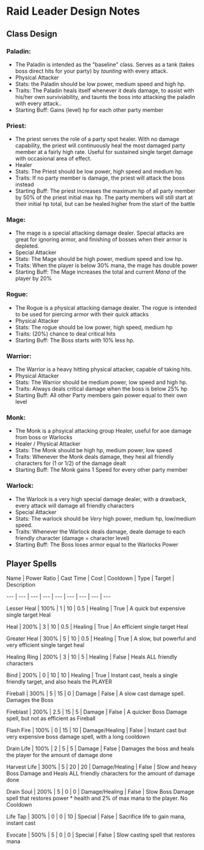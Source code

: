 # Raid Leader Design Notes

## Class Design

### Paladin:
  * The Paladin is intended as the "baseline" class. Serves as a tank (takes boss direct hits for your party) by *taunting* with every attack.
  * Physical Attacker
  * Stats: the Paladin should be low power, medium speed and high hp.
  * Traits: The Paladin heals itself whenever it deals damage, to assist with his/her own surviviability, and taunts the boss into attacking the paladin with every attack..
  * Starting Buff: Gains (level) hp for each other party member

### Priest:
  * The priest serves the role of a party spot healer. With no damage capability, the priest will continuously heal the most damaged party member at a fairly high rate. Useful for sustained single target damage with occasional area of effect.
  * Healer
  * Stats: The Priest should be low power, high speed and medium hp.
  * Traits: If no party member is damage, the priest will attack the boss instead
  * Starting Buff: The priest increases the maximum hp of all party member by 50% of the priest initial max hp. The party members will still start at their initial hp total, but can be healed higher from the start of the battle

### Mage:
  * The mage is a special attacking damage dealer. Special attacks are great for ignoring armor, and finishing of bosses when their armor is depleted.
  * Special Attacker
  * Stats: The Mage should be high power, medium speed and low hp.
  * Traits: When the player is below 30% mana, the mage has double power
  * Starting Buff: The Mage increases the total and current *Mana* of the player by 20%

### Rogue:
  * The Rogue is a physical attacking damage dealer. The rogue is intended to be used for piercing armor with their quick attacks
  * Physical Attacker
  * Stats: The rogue should be low power, high speed, medium hp
  * Traits: (20%) chance to deal critical hits
  * Starting Buff: The Boss starts with 10% less hp.

### Warrior:
  * The Warrior is a heavy hitting physical attacker, capable of taking hits.
  * Physical Attacker
  * Stats: The Warrior should be medium power, low speed and high hp.
  * Traits: Always deals critical damage when the boss is below 25% hp
  * Starting Buff: All other Party members gain power equal to their own level

### Monk:
  * The Monk is a phsyical attacking group Healer, useful for aoe damage from boss or Warlocks
  * Healer / Physical Attacker
  * Stats: The Monk should be high hp, medium power, low speed
  * Traits: Whenever the Monk deals damage, they heal all friendly characters for (1 or 1/2) of the damage dealt
  * Starting Buff: The Monk gains 1 Speed for every other party member

### Warlock:
  * The Warlock is a very high special damage dealer, with a drawback, every attack will damage all friendly characters
  * Special Attacker
  * Stats: The warlock should be *Very* high power, medium hp, low/medium speed.
  * Traits: Whenever the Warlock deals damage, deale damage to each friendly character (damage = character level)
  * Starting Buff: The Boss loses armor equal to the Warlocks Power

## Player Spells

Name | Power Ratio | Cast Time | Cost | Cooldown | Type | Target | Description

--- | --- | --- | --- | --- | --- | --- | --- | ---

Lesser Heal | 100% | 1 | 10 | 0.5 | Healing | True | A quick but expensive single target Heal

Heal | 200% | 3 | 10 | 0.5 | Healing | True | An efficient single target Heal

Greater Heal | 300% | 5 | 10 | 0.5 | Healing | True | A slow, but powerful and very efficient single target heal

Healing Ring | 200% | 3 | 10 | 5 | Healing | False | Heals ALL friendly characters

Bind | 200% | 0 | 10 | 10 | Healing | True | Instant cast, heals a single friendly target, and also heals the PLAYER

Fireball | 300% | 5 | 15 | 0 | Damage | False | A slow cast damage spell. Damages the Boss

Fireblast | 200% | 2.5 | 15 | 5 | Damage | False | A quicker Boss Damage spell, but not as efficient as Fireball

Flash Fire | 100% | 0 | 15 | 10 | Damage/Healing | False | Instant cast but very expensive boss damage spell, with a long cooldown

Drain Life | 100% | 2 | 5 | 5 | Damage | False | Damages the boss and heals the player for the amount of damage done

Harvest Life | 300% | 5 | 20 | 20 | Damage/Healing | False | Slow and heavy Boss Damage and Heals ALL friendly characters for the amount of damage done

Drain Soul | 200% | 5 | 0 | 0 | Damage/Healing | False | Slow Boss Damage spell that restores power * health and 2% of max mana to the player. No Cooldown

Life Tap | 300% | 0 | 0 | 10 | Special | False | Sacrifice life to gain mana, instant cast

Evocate | 500% | 5 | 0 | 0 | Special | False | Slow casting spell that restores mana
